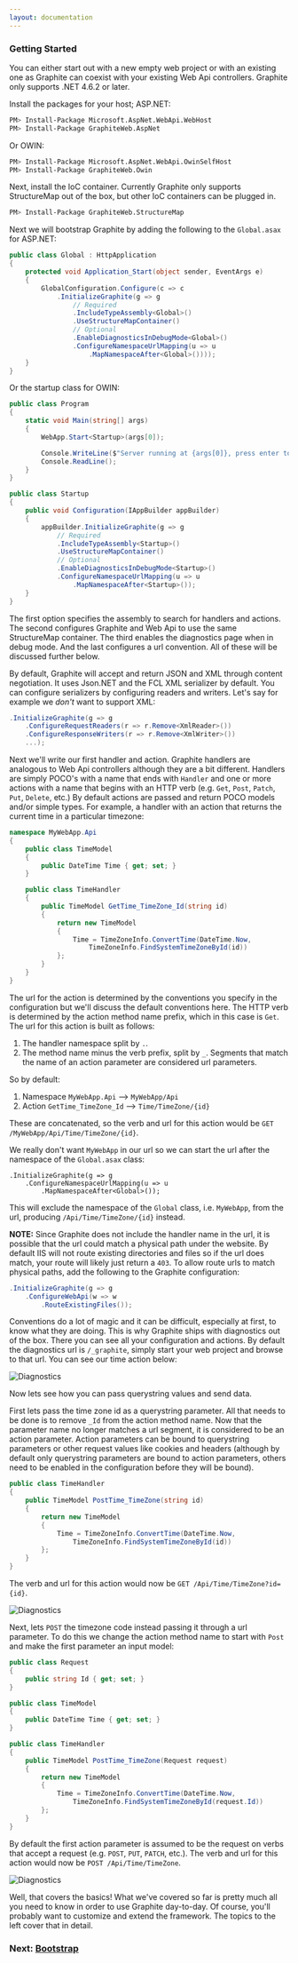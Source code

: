 ```yaml
---
layout: documentation
---
```


### Getting Started

You can either start out with a new empty web project or with an existing one as Graphite can coexist with your existing Web Api controllers. Graphite only supports .NET 4.6.2 or later.

Install the packages for your host; ASP.NET:

```bash
PM> Install-Package Microsoft.AspNet.WebApi.WebHost
PM> Install-Package GraphiteWeb.AspNet
```

Or OWIN:

```bash
PM> Install-Package Microsoft.AspNet.WebApi.OwinSelfHost
PM> Install-Package GraphiteWeb.Owin
```

Next, install the IoC container. Currently Graphite only supports StructureMap out of the box, but other IoC containers can be plugged in.

```bash
PM> Install-Package GraphiteWeb.StructureMap
```

Next we will bootstrap Graphite by adding the following to the `Global.asax` for ASP.NET:

```csharp
public class Global : HttpApplication{    protected void Application_Start(object sender, EventArgs e)    {
        GlobalConfiguration.Configure(c => c            .InitializeGraphite(g => g
                // Required
                .IncludeTypeAssembly<Global>()                .UseStructureMapContainer()
                // Optional                .EnableDiagnosticsInDebugMode<Global>()                .ConfigureNamespaceUrlMapping(u => u                    .MapNamespaceAfter<Global>())));    }}
```

Or the startup class for OWIN:

```csharp
public class Program{    static void Main(string[] args)    {        WebApp.Start<Startup>(args[0]);        Console.WriteLine($"Server running at {args[0]}, press enter to exit.");        Console.ReadLine();    }}public class Startup{    public void Configuration(IAppBuilder appBuilder)    {        appBuilder.InitializeGraphite(g => g
            // Required
            .IncludeTypeAssembly<Startup>()            .UseStructureMapContainer()
            // Optional            .EnableDiagnosticsInDebugMode<Startup>()            .ConfigureNamespaceUrlMapping(u => u                .MapNamespaceAfter<Startup>());
    }}
```

The first option specifies the assembly to search for handlers and actions. The second configures Graphite and Web Api to use the same StructureMap container. The third enables the diagnostics page when in debug mode. And the last configures a url convention. All of these will be discussed further below.

By default, Graphite will accept and return JSON and XML through content negotiation. It uses Json.NET and the FCL XML serializer by default. You can configure serializers by configuring readers and writers. Let's say for example we *don't* want to support XML:

```csharp
.InitializeGraphite(g => g    .ConfigureRequestReaders(r => r.Remove<XmlReader>())    .ConfigureResponseWriters(r => r.Remove<XmlWriter>())
    ...);
```

Next we'll write our first handler and action. Graphite handlers are analogous to Web Api controllers although they are a bit different. Handlers are simply POCO's with a name that ends with `Handler` and one or more actions with a name that begins with an HTTP verb (e.g. `Get`, `Post`, `Patch`, `Put`, `Delete`, etc.) By default actions are passed and return POCO models and/or simple types. For example, a handler with an action that returns the current time in a particular timezone:

```csharp
namespace MyWebApp.Api{    public class TimeModel    {        public DateTime Time { get; set; }    }    public class TimeHandler    {        public TimeModel GetTime_TimeZone_Id(string id)        {            return new TimeModel            {                Time = TimeZoneInfo.ConvertTime(DateTime.Now,                    TimeZoneInfo.FindSystemTimeZoneById(id))            };        }    }}
```

The url for the action is determined by the conventions you specify in the configuration but we'll discuss the default conventions here. The HTTP verb is determined by the action method name prefix, which in this case is `Get`. The url for this action is built as follows:

1. The handler namespace split by `.`.
2. The method name minus the verb prefix, split by `_`. Segments that match the name of an action parameter are considered url parameters.

So by default:

1. Namespace `MyWebApp.Api` --> `MyWebApp/Api`
2. Action `GetTime_TimeZone_Id` --> `Time/TimeZone/{id}`

These are concatenated, so the verb and url for this action would be `GET /MyWebApp/Api/Time/TimeZone/{id}`. 

We really don't want `MyWebApp` in our url so we can start the url after the namespace of the `Global.asax` class:

```
.InitializeGraphite(g => g    .ConfigureNamespaceUrlMapping(u => u        .MapNamespaceAfter<Global>());
```

This will exclude the namespace of the `Global` class, i.e. `MyWebApp`, from the url, producing `/Api/Time/TimeZone/{id}` instead.

**NOTE:** Since Graphite does not include the handler name in the url, it is possible that the url could match a physical path under the website. By default IIS will not route existing directories and files so if the url does match, your route will likely just return a `403`. To allow route urls to match physical paths, add the following to the Graphite configuration:

```csharp
.InitializeGraphite(g => g
    .ConfigureWebApi(w => w        .RouteExistingFiles());
```

Conventions do a lot of magic and it can be difficult, especially at first, to know what they are doing. This is why Graphite ships with diagnostics out of the box. There you can see all your configuration and actions. By default the diagnostics url is `/_graphite`, simply start your web project and browse to that url. You can see our time action below:

![Diagnostics](img/getting-started/diagnostics1.png)

Now lets see how you can pass querystring values and send data. 

First lets pass the time zone id as a querystring parameter. All that needs to be done is to remove `_Id` from the action method name. Now that the parameter name no longer matches a url segment, it is considered to be an action parameter. Action parameters can be bound to querystring parameters or other request values like cookies and headers (although by default only querystring parameters are bound to action parameters, others need to be enabled in the configuration before they will be bound).

```csharp
public class TimeHandler
{
    public TimeModel PostTime_TimeZone(string id)
    {
        return new TimeModel
        {
            Time = TimeZoneInfo.ConvertTime(DateTime.Now,
                TimeZoneInfo.FindSystemTimeZoneById(id))
        };
    }
}
```

The verb and url for this action would now be `GET /Api/Time/TimeZone?id={id}`. 

![Diagnostics](img/getting-started/diagnostics2.png)

Next, lets `POST` the timezone code instead passing it through a url parameter. To do this we change the action method name to start with `Post` and make the first parameter an input model:

```csharp
public class Request
{
    public string Id { get; set; }
}

public class TimeModel
{
    public DateTime Time { get; set; }
}

public class TimeHandler
{
    public TimeModel PostTime_TimeZone(Request request)
    {
        return new TimeModel
        {
            Time = TimeZoneInfo.ConvertTime(DateTime.Now,
                TimeZoneInfo.FindSystemTimeZoneById(request.Id))
        };
    }
}
```

By default the first action parameter is assumed to be the request on verbs that accept a request (e.g. `POST`, `PUT`, `PATCH`, etc.). The verb and url for this action would now be `POST /Api/Time/TimeZone`.

![Diagnostics](img/getting-started/diagnostics3.png) 

Well, that covers the basics! What we've covered so far is pretty much all you need to know in order to use Graphite day-to-day. Of course, you'll probably want to customize and extend the framework. The topics to the left cover that in detail.

### Next: [Bootstrap](bootstrap)